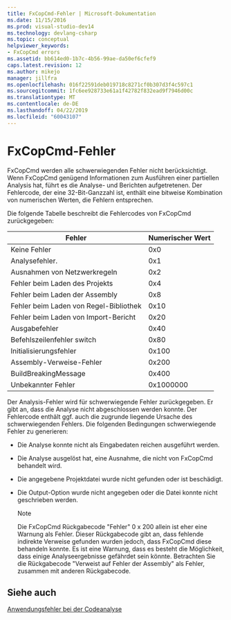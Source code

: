 ```yaml
---
title: FxCopCmd-Fehler | Microsoft-Dokumentation
ms.date: 11/15/2016
ms.prod: visual-studio-dev14
ms.technology: devlang-csharp
ms.topic: conceptual
helpviewer_keywords:
- FxCopCmd errors
ms.assetid: bb614ed0-1b7c-4b56-99ae-da50ef6cfef9
caps.latest.revision: 12
ms.author: mikejo
manager: jillfra
ms.openlocfilehash: 016f22591deb019718c8271cf0b307d3f4c597c1
ms.sourcegitcommit: 1fc6ee928733e61a1f42782f832ead9f7946d00c
ms.translationtype: MT
ms.contentlocale: de-DE
ms.lasthandoff: 04/22/2019
ms.locfileid: "60043107"
---
```

# <a name="fxcopcmd-errors"></a>FxCopCmd-Fehler
FxCopCmd werden alle schwerwiegenden Fehler nicht berücksichtigt. Wenn FxCopCmd genügend Informationen zum Ausführen einer partiellen Analysis hat, führt es die Analyse- und Berichten aufgetretenen. Der Fehlercode, der eine 32-Bit-Ganzzahl ist, enthält eine bitweise Kombination von numerischen Werten, die Fehlern entsprechen.  
  
 Die folgende Tabelle beschreibt die Fehlercodes von FxCopCmd zurückgegeben:  
  
|Fehler|Numerischer Wert|  
|-----------|-------------------|  
|Keine Fehler|0x0|  
|Analysefehler.|0x1|  
|Ausnahmen von Netzwerkregeln|0x2|  
|Fehler beim Laden des Projekts|0x4|  
|Fehler beim Laden der Assembly|0x8|  
|Fehler beim Laden von Regel-Bibliothek|0x10|  
|Fehler beim Laden von Import-Bericht|0x20|  
|Ausgabefehler|0x40|  
|Befehlszeilenfehler switch|0x80|  
|Initialisierungsfehler|0x100|  
|Assembly-Verweise-Fehler|0x200|  
|BuildBreakingMessage|0x400|  
|Unbekannter Fehler|0x1000000|  
  
 Der Analysis-Fehler wird für schwerwiegende Fehler zurückgegeben. Er gibt an, dass die Analyse nicht abgeschlossen werden konnte. Der Fehlercode enthält ggf. auch die zugrunde liegende Ursache des schwerwiegenden Fehlers. Die folgenden Bedingungen schwerwiegende Fehler zu generieren:  
  
- Die Analyse konnte nicht als Eingabedaten reichen ausgeführt werden.  
  
- Die Analyse ausgelöst hat, eine Ausnahme, die nicht von FxCopCmd behandelt wird.  
  
- Die angegebene Projektdatei wurde nicht gefunden oder ist beschädigt.  
  
- Die Output-Option wurde nicht angegeben oder die Datei konnte nicht geschrieben werden.  
  
    > [!NOTE]
    >  Die FxCopCmd Rückgabecode "Fehler" 0 x 200 allein ist eher eine Warnung als Fehler. Dieser Rückgabecode gibt an, dass fehlende indirekte Verweise gefunden wurden jedoch, dass FxCopCmd diese behandeln konnte. Es ist eine Warnung, dass es besteht die Möglichkeit, dass einige Analyseergebnisse gefährdet sein könnte. Betrachten Sie die Rückgabecode "Verweist auf Fehler der Assembly" als Fehler, zusammen mit anderen Rückgabecode.  
  
## <a name="see-also"></a>Siehe auch  
 [Anwendungsfehler bei der Codeanalyse](../code-quality/code-analysis-application-errors.md)